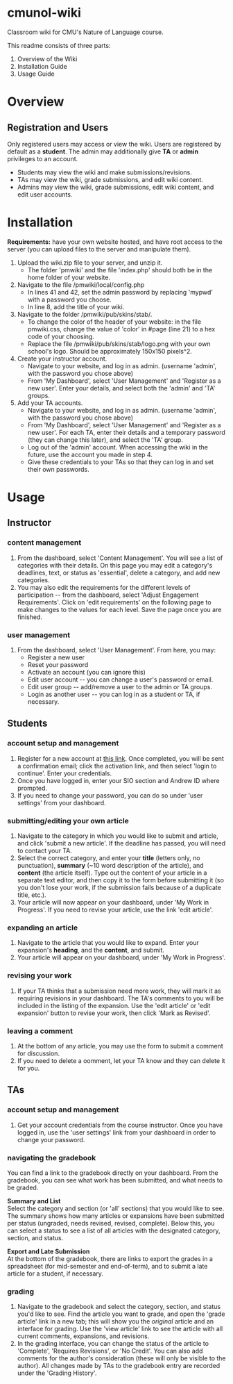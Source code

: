 # cmunol-wiki
Classroom wiki for CMU's Nature of Language course. 

This readme consists of three parts:
1. Overview of the Wiki
2. Installation Guide
3. Usage Guide

# Overview
## Registration and Users

Only registered users may access or view the wiki. Users are registered by default as a **student**. The admin may additionally give **TA** or **admin** privileges to an account.
- Students may view the wiki and make submissions/revisions.
- TAs may view the wiki, grade submissions, and edit wiki content.
- Admins may view the wiki, grade submissions, edit wiki content, and edit user accounts. 



# Installation

**Requirements:** have your own website hosted, and have root access to the server (you can upload files to the server and manipulate them).

1. Upload the wiki.zip file to your server, and unzip it. 
    * The folder 'pmwiki' and the file 'index.php' should both be in the home folder of your website.
2. Navigate to the file /pmwiki/local/config.php
    * In lines 41 and 42, set the admin password by replacing 'mypwd' with a password you choose. 
    * In line 8, add the title of your wiki. 
3. Navigate to the folder /pmwiki/pub/skins/stab/.
    * To change the color of the header of your website: in the file pmwiki.css, change the value of 'color' in #page (line 21) to a hex code of your choosing.
    * Replace the file /pmwiki/pub/skins/stab/logo.png with your own school's logo. Should be approximately 150x150 pixels^2. 
4. Create your instructor account.
    * Navigate to your website, and log in as admin. (username 'admin', with the password you chose above)
    * From 'My Dashboard', select 'User Management' and 'Register as a new user'. Enter your details, and select both the 'admin' and 'TA' groups.
5. Add your TA accounts.
    * Navigate to your website, and log in as admin. (username 'admin', with the password you chose above)
    * From 'My Dashboard', select 'User Management' and 'Register as a new user'. For each TA, enter their details and a temporary password (they can change this later), and select the 'TA' group.
    * Log out of the 'admin' account. When accessing the wiki in the future, use the account you made in step 4.
    * Give these credentials to your TAs so that they can log in and set their own passwords. 

# Usage
## Instructor

### content management

1. From the dashboard, select 'Content Management'. You will see a list of categories with their details. On this page you may edit a category's deadlines, text, or status as 'essential', delete a category, and add new categories.
3. You may also edit the requirements for the different levels of participation -- from the dashboard, select 'Adjust Engagement Requirements'. Click on 'edit requirements' on the following page to make changes to the values for each level. Save the page once you are finished. 

### user management

1. From the dashboard, select 'User Management'. From here, you may:
   * Register a new user
   * Reset your password
   * Activate an account (you can ignore this)
   * Edit user account -- you can change a user's password or email.
   * Edit user group -- add/remove a user to the admin or TA groups. 
   * Login as another user -- you can log in as a student or TA, if necessary. 

## Students

### account setup and management

1. Register for a new account at [this link](https://cmunol-wiki.com/pmwiki/pmwiki.php?n=WikiHome.MyDashboard?action=user/new). Once completed, you will be sent a confirmation email; click the activation link, and then select 'login to continue'. Enter your credentials.
2. Once you have logged in, enter your SIO section and Andrew ID where prompted. 
3. If you need to change your password, you can do so under 'user settings' from your dashboard. 

### submitting/editing your own article

1. Navigate to the category in which you would like to submit and article, and click 'submit a new article'. If the deadline has passed, you will need to contact your TA.
2. Select the correct category, and enter your **title** (letters only, no punctuation), **summary** (~10 word description of the article), and **content** (the article itself). Type out the content of your article in a separate text editor, and then copy it to the form before submitting it (so you don't lose your work, if the submission fails because of a duplicate title, etc.). 
3. Your article will now appear on your dashboard, under 'My Work in Progress'. If you need to revise your article, use the link 'edit article'.

### expanding an article

1. Navigate to the article that you would like to expand. Enter your expansion's **heading**, and the **content**, and submit.
2. Your article will appear on your dashboard, under 'My Work in Progress'. 

### revising your work

1. If your TA thinks that a submission need more work, they will mark it as requiring revisions in your dashboard. The TA's comments to you will be included in the listing of the expansion. Use the 'edit article' or 'edit expansion' button to revise your work, then click 'Mark as Revised'. 

### leaving a comment

1. At the bottom of any article, you may use the form to submit a comment for discussion.
2. If you need to delete a oomment, let your TA know and they can delete it for you. 

## TAs

### account setup and management

1. Get your account credentials from the course instructor. Once you have logged in, use the 'user settings' link from your dashboard in order to change your password. 

### navigating the gradebook

You can find a link to the gradebook directly on your dashboard. From the gradebook, you can see what work has been submitted, and what needs to be graded.

**Summary and List**  
Select the category and section (or 'all' sections) that you would like to see. The summary shows how many articles or expansions have been submitted per status (ungraded, needs revised, revised, complete). Below this, you can select a status to see a list of all articles with the designated category, section, and status.

**Export and Late Submission**  
At the bottom of the gradebook, there are links to export the grades in a spreadsheet (for mid-semester and end-of-term), and to submit a late article for a student, if necessary.

### grading

1. Navigate to the gradebook and select the category, section, and status you'd like to see. Find the article you want to grade, and open the 'grade article' link in a new tab; this will show you the _original_ article and an interface for grading. Use the 'view article' link to see the article with all current comments, expansions, and revisions.
2. In the grading interface, you can change the status of the article to 'Complete', 'Requires Revisions', or 'No Credit'. You can also add comments for the author's consideration (these will only be visible to the author). All changes made by TAs to the gradebook entry are recorded under the 'Grading History'. 

